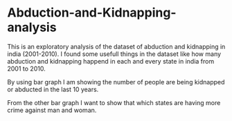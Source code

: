
Abduction-and-Kidnapping-analysis
======


This is an exploratory analysis of the dataset of abduction and kidnapping in india (2001-2010).
I found some usefull things in the dataset like how many abduction and kidnapping happend in each and every state in india from 2001 to 2010.

By using bar graph I am showing the number of people are being kidnapped or abducted in the last 10 years.

From the other bar graph I want to show that which states are having more crime against man and woman.
